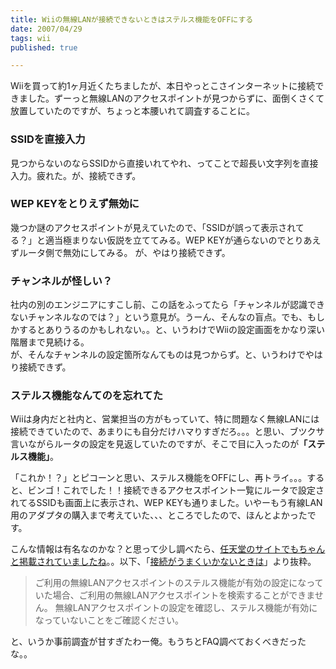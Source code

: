 ```yaml
---
title: Wiiの無線LANが接続できないときはステルス機能をOFFにする
date: 2007/04/29
tags: wii
published: true

---
```


<p>Wiiを買って約1ヶ月近くたちましたが、本日やっとこさインターネットに接続できました。ずーっと無線LANのアクセスポイントが見つからずに、面倒くさくて放置していたのですが、ちょっと本腰いれて調査することに。</p>

<h3>SSIDを直接入力</h3>
<p>見つからないのならSSIDから直接いれてやれ、ってことで超長い文字列を直接入力。疲れた。が、接続できず。</p>

<h3>WEP KEYをとりえず無効に</h3>
<p>幾つか謎のアクセスポイントが見えていたので、「SSIDが誤って表示されてる？」と適当極まりない仮説を立ててみる。WEP KEYが通らないのでとりあえずルータ側で無効にしてみる。
が、やはり接続できず。</p>

<h3>チャンネルが怪しい？</h3>
<p>社内の別のエンジニアにすこし前、この話をふってたら「チャンネルが認識できないチャンネルなのでは？」という意見が。うーん、そんなの盲点。でも、もしかするとありうるのかもしれない。。と、いうわけでWiiの設定画面をかなり深い階層まで見続ける。<br />
が、そんなチャンネルの設定箇所なんてものは見つからず。と、いうわけでやはり接続できず。</p>

<h3>ステルス機能なんてのを忘れてた</h3>
<p>Wiiは身内だと社内と、営業担当の方がもっていて、特に問題なく無線LANには接続できていたので、あまりにも自分だけハマりすぎだろ。。。と思い、ブツクサ言いながらルータの設定を見返していたのですが、そこで目に入ったのが<strong>「ステルス機能」</strong>。</p>

<p>「これか！？」とピコーンと思い、ステルス機能をOFFにし、再トライ。。。すると、ビンゴ！これでした！！接続できるアクセスポイント一覧にルータで設定されてるSSIDも画面上に表示され、WEP KEYも通りました。いやーもう有線LAN用のアダプタの購入まで考えていた、、、ところでしたので、ほんとよかったです。</p>

<p>こんな情報は有名なのかな？と思って少し調べたら、<a href="http://www.nintendo.co.jp/wii/support/chart/10.html">任天堂のサイトでもちゃんと掲載されていましたね</a>。。以下、「<a href="http://www.nintendo.co.jp/wii/support/chart/10.html">接続がうまくいかないときは</a>」より抜粋。</p>

<p>
<blockquote>ご利用の無線LANアクセスポイントのステルス機能が有効の設定になっていた場合、ご利用の無線LANアクセスポイントを検索することができません。
無線LANアクセスポイントの設定を確認し、ステルス機能が有効になっていないことをご確認ください。
</blockquote></p>

<p>と、いうか事前調査が甘すぎたわー俺。もうちとFAQ調べておくべきだったな。。</p>

